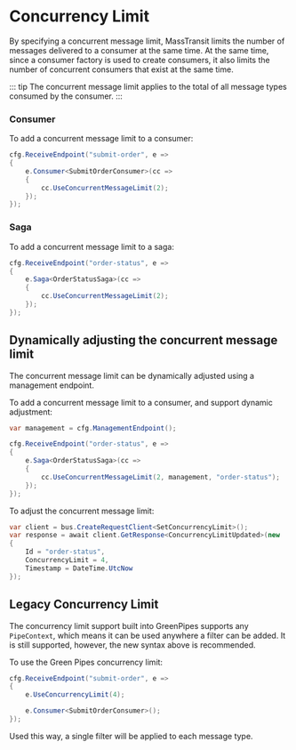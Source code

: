 # Concurrency Limit

By specifying a concurrent message limit, MassTransit limits the number of messages delivered to a consumer at the same time. At the same time, since a consumer factory is used to create consumers, it also limits the number of concurrent consumers that exist at the same time.

::: tip
The concurrent message limit applies to the total of all message types consumed by the consumer.
:::

### Consumer

To add a concurrent message limit to a consumer:

```csharp
cfg.ReceiveEndpoint("submit-order", e =>
{
    e.Consumer<SubmitOrderConsumer>(cc =>
    {
        cc.UseConcurrentMessageLimit(2);
    });
});
```

### Saga

To add a concurrent message limit to a saga:

```csharp
cfg.ReceiveEndpoint("order-status", e =>
{
    e.Saga<OrderStatusSaga>(cc =>
    {
        cc.UseConcurrentMessageLimit(2);
    });
});
```

## Dynamically adjusting the concurrent message limit

The concurrent message limit can be dynamically adjusted using a management endpoint.

To add a concurrent message limit to a consumer, and support dynamic adjustment:

```csharp
var management = cfg.ManagementEndpoint();

cfg.ReceiveEndpoint("order-status", e =>
{
    e.Saga<OrderStatusSaga>(cc =>
    {
        cc.UseConcurrentMessageLimit(2, management, "order-status");
    });
});
```

To adjust the concurrent message limit:

```csharp
var client = bus.CreateRequestClient<SetConcurrencyLimit>();
var response = await client.GetResponse<ConcurrencyLimitUpdated>(new
{
    Id = "order-status",
    ConcurrencyLimit = 4,
    Timestamp = DateTime.UtcNow
});
```

## Legacy Concurrency Limit

The concurrency limit support built into GreenPipes supports any `PipeContext`, which means it can be used anywhere a filter can be added. It is still supported, however, the new syntax above is recommended.

To use the Green Pipes concurrency limit:

```csharp
cfg.ReceiveEndpoint("submit-order", e =>
{
    e.UseConcurrencyLimit(4);

    e.Consumer<SubmitOrderConsumer>();
});
```

Used this way, a single filter will be applied to each message type.


